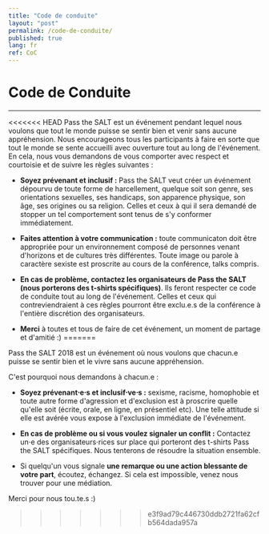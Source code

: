 ```yaml
---
title: "Code de conduite"
layout: "post"
permalink: /code-de-conduite/
published: true
lang: fr
ref: CoC
---
```

# Code de Conduite 

---
<<<<<<< HEAD
Pass the SALT est un événement pendant lequel nous voulons que tout le monde puisse se sentir bien et venir sans aucune appréhension. Nous encourageons tous les participants à faire en sorte que tout le monde se sente accueilli avec ouverture tout au long de l'événement. En cela, nous vous demandons de vous comporter avec respect et courtoisie et de suivre les règles suivantes :

* <b>Soyez prévenant et inclusif :</b> Pass the SALT veut créer un événement dépourvu de toute forme de harcellement, quelque soit son genre, ses orientations sexuelles, ses handicaps, son apparence physique, son âge, ses origines ou sa religion. Celles et ceux à qui il sera demandé de stopper un tel comportement sont tenus de s'y conformer immédiatement.

* <b>Faites attention à votre communication :</b> toute communicaton doit être appropriée pour un environnement composé de personnes venant d'horizons et de cultures très différentes. Toute image ou parole à caractère sexiste est proscrite au cours de la conférence, talks compris.

* <b>En cas de problème, contactez les organisateurs de Pass the SALT (nous porterons des t-shirts spécifiques)</b>. Ils feront respecter ce code de conduite tout au long de l'événement. Celles et ceux qui contreviendraient à ces règles pourront être exclu.e.s de la conférence à l'entière discrétion des organisateurs.

* <b>Merci</b> à toutes et tous de faire de cet événement, un moment de partage et d'amitié :)
=======

Pass the SALT 2018 est un événement où nous voulons que chacun.e puisse se sentir bien et le vivre sans aucune appréhension.

C'est pourquoi nous demandons à chacun.e :

* <b>Soyez prévenant⋅e⋅s et inclusif⋅ve⋅s :</b> sexisme, racisme, homophobie et toute autre forme d'agression et d'exclusion est à proscrire quelle qu'elle soit (écrite, orale, en ligne, en présentiel etc). Une telle attitude si elle est avérée vous expose à l'exclusion immédiate de l'événement.  

* <b>En cas de problème ou si vous voulez signaler un conflit :</b> Contactez un⋅e des organisateurs⋅rices sur place qui porteront des t-shirts Pass the SALT spécifiques. Nous tenterons de résoudre la situation ensemble.

* Si quelqu'un vous signale <b>une remarque ou une action blessante de votre part</b>, écoutez, échangez. Si cela est impossible, venez nous trouver pour une médiation.   

Merci pour nous tou.te.s :)
>>>>>>> e3f9ad79c446730ddb2721fa62cfb564dada957a
